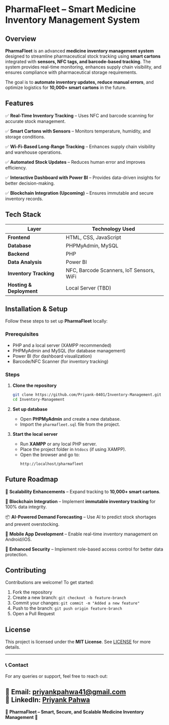 # PharmaFleet – Smart Medicine Inventory Management System


## Overview

**PharmaFleet** is an advanced **medicine inventory management system** designed to streamline pharmaceutical stock tracking using **smart cartons** integrated with **sensors, NFC tags, and barcode-based tracking**. The system provides real-time monitoring, enhances supply chain visibility, and ensures compliance with pharmaceutical storage requirements.

The goal is to **automate inventory updates, reduce manual errors**, and optimize logistics for **10,000+ smart cartons** in the future.

## Features

✅ **Real-Time Inventory Tracking** – Uses NFC and barcode scanning for accurate stock management.  

✅ **Smart Cartons with Sensors** – Monitors temperature, humidity, and storage conditions.  

✅ **Wi-Fi-Based Long-Range Tracking** – Enhances supply chain visibility and warehouse operations.  

✅ **Automated Stock Updates** – Reduces human error and improves efficiency.  

✅ **Interactive Dashboard with Power BI** – Provides data-driven insights for better decision-making.  

✅ **Blockchain Integration (Upcoming)** – Ensures immutable and secure inventory records.


## Tech Stack

| Layer            | Technology Used        |
|-----------------|----------------------|
| **Frontend**    | HTML, CSS, JavaScript |
| **Database**    | PHPMyAdmin, MySQL     |
| **Backend**     | PHP                   |
| **Data Analysis** | Power BI             |
| **Inventory Tracking** | NFC, Barcode Scanners, IoT Sensors, WiFi |
| **Hosting & Deployment** | Local Server (TBD) |

## Installation & Setup

Follow these steps to set up **PharmaFleet** locally:

### Prerequisites

- PHP and a local server (XAMPP recommended)  
- PHPMyAdmin and MySQL (for database management)  
- Power BI (for dashboard visualization)  
- Barcode/NFC Scanner (for inventory tracking)

### Steps

1. **Clone the repository**  
   ```sh
   git clone https://github.com/Priyank-0401/Inventory-Management.git
   cd Inventory-Management
   ```

2. **Set up database**  
   - Open **PHPMyAdmin** and create a new database.
   - Import the `pharmafleet.sql` file from the project.

3. **Start the local server**  
   - Run **XAMPP** or any local PHP server.
   - Place the project folder in `htdocs` (if using XAMPP).
   - Open the browser and go to:  
     ```
     http://localhost/pharmafleet
     ```

## Future Roadmap

🚀 **Scalability Enhancements** – Expand tracking to **10,000+ smart cartons**.  

🔗 **Blockchain Integration** – Implement **immutable inventory tracking** for 100% data integrity.  

📦 **AI-Powered Demand Forecasting** – Use AI to predict stock shortages and prevent overstocking.  

📱 **Mobile App Development** – Enable real-time inventory management on Android/iOS.  

🔐 **Enhanced Security** – Implement role-based access control for better data protection.


## Contributing

Contributions are welcome! To get started:

1. Fork the repository  
2. Create a new branch: `git checkout -b feature-branch`  
3. Commit your changes: `git commit -m "Added a new feature"`  
4. Push to the branch: `git push origin feature-branch`  
5. Open a Pull Request  

## License

This project is licensed under the **MIT License**. See [LICENSE](LICENSE) for more details.

---

### 📞 Contact

For any queries or support, feel free to reach out:  

📧 Email: [priyankpahwa41@gmail.com](mailto:priyankpahwa41@gmail.com)  
🔗 LinkedIn: [Priyank Pahwa](https://linkedin.com/in/priyankpahwa41)  
---

🔹 **PharmaFleet – Smart, Secure, and Scalable Medicine Inventory Management** 🔹
